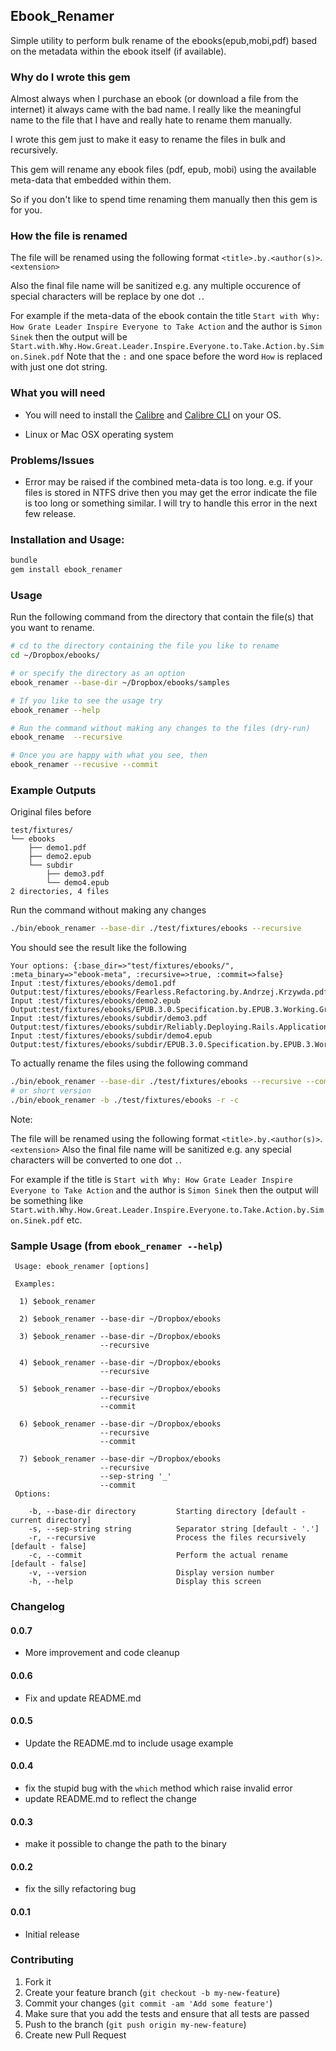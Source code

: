 ## Ebook_Renamer

Simple utility to perform bulk rename of the ebooks(epub,mobi,pdf) based on
the metadata within the ebook itself (if available).

### Why do I wrote this gem

Almost always when I purchase an ebook (or download a file from the internet) it always came with the
bad name. I really like the meaningful name to the file that I have and really hate to rename them manually.

I wrote this gem just to make it easy to rename the files in bulk and recursively.

This gem will rename any ebook files (pdf, epub, mobi) using the available
meta-data that embedded within them.

So if you don't like to spend time renaming them manually then this gem is for you.

### How the file is renamed

The file will be renamed using the following format `<title>.by.<author(s)>`.`<extension>`

Also the final file name will be sanitized e.g. any multiple occurence of special characters will be
replace by one dot `.`.

For example if the meta-data of the ebook contain the title `Start with Why: How Grate Leader Inspire Everyone to Take Action`
and the author is `Simon Sinek` then the output will be `Start.with.Why.How.Great.Leader.Inspire.Everyone.to.Take.Action.by.Simon.Sinek.pdf`
Note that the `:` and one space before the word `How` is replaced with just one dot string.

### What you will need

* You will need to install the [Calibre](http://www.calibre-ebook.com/) and
  [Calibre CLI](http://manual.calibre-ebook.com/cli/cli-index.html) on your OS.

* Linux or Mac OSX operating system

### Problems/Issues

- Error may be raised if the combined meta-data is too long.
e.g. if your files is stored in NTFS drive then you may get the error indicate the file is too long
or something similar. I will try to handle this error in the next few release.

### Installation and Usage:

```sh
bundle
gem install ebook_renamer
```

### Usage

Run the following command from the directory that contain the file(s) that
you want to rename.

```sh
# cd to the directory containing the file you like to rename
cd ~/Dropbox/ebooks/

# or specify the directory as an option
ebook_renamer --base-dir ~/Dropbox/ebooks/samples

# If you like to see the usage try
ebook_renamer --help

# Run the command without making any changes to the files (dry-run)
ebook_rename  --recursive

# Once you are happy with what you see, then
ebook_renamer --recusive --commit
```

### Example Outputs

Original files before

```
test/fixtures/
└── ebooks
    ├── demo1.pdf
    ├── demo2.epub
    └── subdir
        ├── demo3.pdf
        └── demo4.epub
2 directories, 4 files
```

Run the command without making any changes

```sh
./bin/ebook_renamer --base-dir ./test/fixtures/ebooks --recursive
```

You should see the result like the following

```
Your options: {:base_dir=>"test/fixtures/ebooks/", :meta_binary=>"ebook-meta", :recursive=>true, :commit=>false}
Input :test/fixtures/ebooks/demo1.pdf
Output:test/fixtures/ebooks/Fearless.Refactoring.by.Andrzej.Krzywda.pdf
Input :test/fixtures/ebooks/demo2.epub
Output:test/fixtures/ebooks/EPUB.3.0.Specification.by.EPUB.3.Working.Group.epub
Input :test/fixtures/ebooks/subdir/demo3.pdf
Output:test/fixtures/ebooks/subdir/Reliably.Deploying.Rails.Applications.by.Ben.Dixon.pdf
Input :test/fixtures/ebooks/subdir/demo4.epub
Output:test/fixtures/ebooks/subdir/EPUB.3.0.Specification.by.EPUB.3.Working.Group.epub
```

To actually rename the files using the following command

```sh
./bin/ebook_renamer --base-dir ./test/fixtures/ebooks --recursive --commit
# or short version
./bin/ebook_renamer -b ./test/fixtures/ebooks -r -c
```

Note:

The file will be renamed using the following format `<title>.by.<author(s)>`.`<extension>`
Also the final file name will be sanitized e.g. any special characters will be
converted to one dot `.`.

For example if the title is `Start with Why: How Grate Leader Inspire Everyone to Take Action` and the author is `Simon Sinek` then
the output will be something like `Start.with.Why.How.Great.Leader.Inspire.Everyone.to.Take.Action.by.Simon.Sinek.pdf` etc.

### Sample Usage (from `ebook_renamer --help`)

```
 Usage: ebook_renamer [options]

 Examples:

  1) $ebook_renamer

  2) $ebook_renamer --base-dir ~/Dropbox/ebooks

  3) $ebook_renamer --base-dir ~/Dropbox/ebooks
                    --recursive

  4) $ebook_renamer --base-dir ~/Dropbox/ebooks
                    --recursive

  5) $ebook_renamer --base-dir ~/Dropbox/ebooks
                    --recursive
                    --commit

  6) $ebook_renamer --base-dir ~/Dropbox/ebooks
                    --recursive
                    --commit

  7) $ebook_renamer --base-dir ~/Dropbox/ebooks
                    --recursive
                    --sep-string '_'
                    --commit
 Options:

    -b, --base-dir directory         Starting directory [default - current directory]
    -s, --sep-string string          Separator string [default - '.']
    -r, --recursive                  Process the files recursively [default - false]
    -c, --commit                     Perform the actual rename [default - false]
    -v, --version                    Display version number
    -h, --help                       Display this screen
```

### Changelog

#### 0.0.7

- More improvement and code cleanup

#### 0.0.6

- Fix and update README.md

#### 0.0.5

- Update the README.md to include usage example

#### 0.0.4

- fix the stupid bug with the `which` method which raise invalid error
- update README.md to reflect the change

#### 0.0.3

- make it possible to change the path to the binary

#### 0.0.2

- fix the silly refactoring bug

#### 0.0.1
- Initial release

### Contributing

1. Fork it
2. Create your feature branch (`git checkout -b my-new-feature`)
3. Commit your changes (`git commit -am 'Add some feature'`)
4. Make sure that you add the tests and ensure that all tests are passed
5. Push to the branch (`git push origin my-new-feature`)
6. Create new Pull Request
